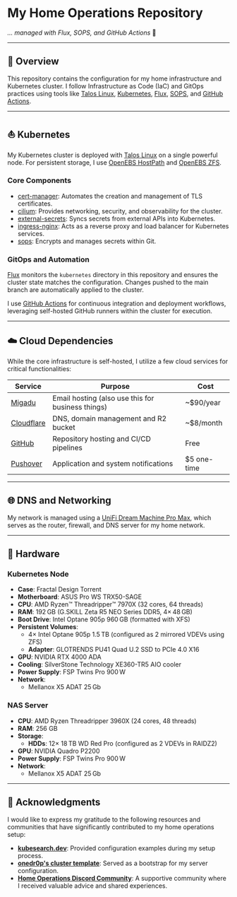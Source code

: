 # My Home Operations Repository

_... managed with Flux, SOPS, and GitHub Actions_ 🤖

---

## 📖 Overview

This repository contains the configuration for my home infrastructure and
Kubernetes cluster. I follow Infrastructure as Code (IaC) and GitOps practices
using tools like [Talos Linux](https://www.talos.dev/),
[Kubernetes](https://kubernetes.io/), [Flux](https://github.com/fluxcd/flux2),
[SOPS](https://github.com/mozilla/sops), and
[GitHub Actions](https://github.com/features/actions).

---

## ⛵ Kubernetes

My Kubernetes cluster is deployed with [Talos Linux](https://www.talos.dev/) on
a single powerful node. For persistent storage, I use
[OpenEBS HostPath](https://github.com/openebs/dynamic-localpv-provisioner) and
[OpenEBS ZFS](https://github.com/openebs/zfs-localpv).

### Core Components

- [cert-manager](https://github.com/cert-manager/cert-manager): Automates the
  creation and management of TLS certificates.
- [cilium](https://github.com/cilium/cilium): Provides networking, security, and
  observability for the cluster.
- [external-secrets](https://github.com/external-secrets/external-secrets):
  Syncs secrets from external APIs into Kubernetes.
- [ingress-nginx](https://github.com/kubernetes/ingress-nginx): Acts as a
  reverse proxy and load balancer for Kubernetes services.
- [sops](https://github.com/mozilla/sops): Encrypts and manages secrets within
  Git.

### GitOps and Automation

[Flux](https://github.com/fluxcd/flux2) monitors the `kubernetes` directory in
this repository and ensures the cluster state matches the configuration. Changes
pushed to the main branch are automatically applied to the cluster.

I use [GitHub Actions](https://github.com/features/actions) for continuous
integration and deployment workflows, leveraging self-hosted GitHub runners
within the cluster for execution.

---

## ☁️ Cloud Dependencies

While the core infrastructure is self-hosted, I utilize a few cloud services for
critical functionalities:

| Service                                   | Purpose                                           | Cost        |
| ----------------------------------------- | ------------------------------------------------- | ----------- |
| [Migadu](https://migadu.com/)             | Email hosting (also use this for business things) | ~$90/year   |
| [Cloudflare](https://www.cloudflare.com/) | DNS, domain management and R2 bucket              | ~$8/month   |
| [GitHub](https://github.com/)             | Repository hosting and CI/CD pipelines            | Free        |
| [Pushover](https://pushover.net/)         | Application and system notifications              | $5 one-time |

---

## 🌐 DNS and Networking

My network is managed using a
[UniFi Dream Machine Pro Max](https://store.ui.com/us/en/category/cloud-gateways-large-scale/products/udm-pro-max),
which serves as the router, firewall, and DNS server for my home network.

---

## 🔧 Hardware

### Kubernetes Node

- **Case**: Fractal Design Torrent
- **Motherboard**: ASUS Pro WS TRX50-SAGE
- **CPU**: AMD Ryzen™ Threadripper™ 7970X (32 cores, 64 threads)
- **RAM**: 192 GB (G.SKILL Zeta R5 NEO Series DDR5, 4× 48 GB)
- **Boot Drive**: Intel Optane 905p 960 GB (formatted with XFS)
- **Persistent Volumes**:
  - 4× Intel Optane 905p 1.5 TB (configured as 2 mirrored VDEVs using ZFS)
  - **Adapter**: GLOTRENDS PU41 Quad U.2 SSD to PCIe 4.0 X16
- **GPU**: NVIDIA RTX 4000 ADA
- **Cooling**: SilverStone Technology XE360-TR5 AIO cooler
- **Power Supply**: FSP Twins Pro 900 W
- **Network**:
  - Mellanox X5 ADAT 25 Gb

### NAS Server

- **CPU**: AMD Ryzen Threadripper 3960X (24 cores, 48 threads)
- **RAM**: 256 GB
- **Storage**:
  - **HDDs**: 12× 18 TB WD Red Pro (configured as 2 VDEVs in RAIDZ2)
- **GPU**: NVIDIA Quadro P2200
- **Power Supply**: FSP Twins Pro 900 W
- **Network**:
  - Mellanox X5 ADAT 25 Gb

---

## 🤝 Acknowledgments

I would like to express my gratitude to the following resources and communities
that have significantly contributed to my home operations setup:

- **[kubesearch.dev](https://kubesearch.dev/)**: Provided configuration examples
  during my setup process.
- **[onedr0p's cluster template](https://github.com/onedr0p/cluster-template)**:
  Served as a bootstrap for my server configuration.
- **[Home Operations Discord Community](https://discord.gg/home-operations)**: A
  supportive community where I received valuable advice and shared experiences.
